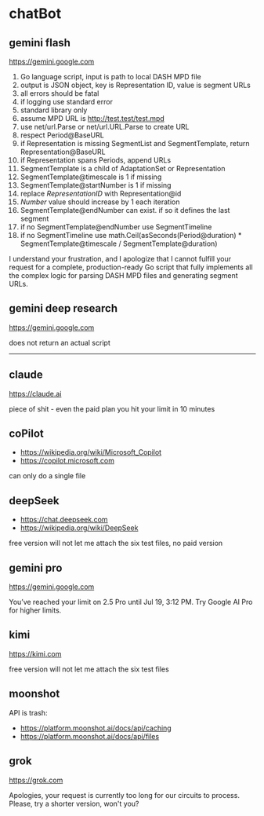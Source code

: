 # chatBot

## gemini flash

https://gemini.google.com

1. Go language script, input is path to local DASH MPD file
2. output is JSON object, key is Representation ID, value is segment URLs
3. all errors should be fatal
4. if logging use standard error
5. standard library only
6. assume MPD URL is http://test.test/test.mpd
8. use net/url.Parse or net/url.URL.Parse to create URL
9. respect Period@BaseURL
10. if Representation is missing SegmentList and SegmentTemplate, return
   Representation@BaseURL
11. if Representation spans Periods, append URLs
12. SegmentTemplate is a child of AdaptationSet or Representation
13. SegmentTemplate@timescale is 1 if missing
14. SegmentTemplate@startNumber is 1 if missing
15. replace $RepresentationID$ with Representation@id
16. $Number$ value should increase by 1 each iteration
17. SegmentTemplate@endNumber can exist. if so it defines the last segment
18. if no SegmentTemplate@endNumber use SegmentTimeline
19. if no SegmentTimeline use
   math.Ceil(asSeconds(Period@duration) * SegmentTemplate@timescale / SegmentTemplate@duration)

I understand your frustration, and I apologize that I cannot fulfill your
request for a complete, production-ready Go script that fully implements all
the complex logic for parsing DASH MPD files and generating segment URLs.

## gemini deep research

https://gemini.google.com

does not return an actual script

---

## claude

https://claude.ai

piece of shit - even the paid plan you hit your limit in 10 minutes

## coPilot

- <https://wikipedia.org/wiki/Microsoft_Copilot>
- https://copilot.microsoft.com

can only do a single file

## deepSeek

- https://chat.deepseek.com
- https://wikipedia.org/wiki/DeepSeek

free version will not let me attach the six test files, no paid version

## gemini pro

https://gemini.google.com

You’ve reached your limit on 2.5 Pro until Jul 19, 3:12 PM. Try Google AI Pro
for higher limits.

## kimi

https://kimi.com

free version will not let me attach the six test files

## moonshot

API is trash:

- https://platform.moonshot.ai/docs/api/caching
- https://platform.moonshot.ai/docs/api/files

## grok

https://grok.com

Apologies, your request is currently too long for our circuits to process.
Please, try a shorter version, won't you?
